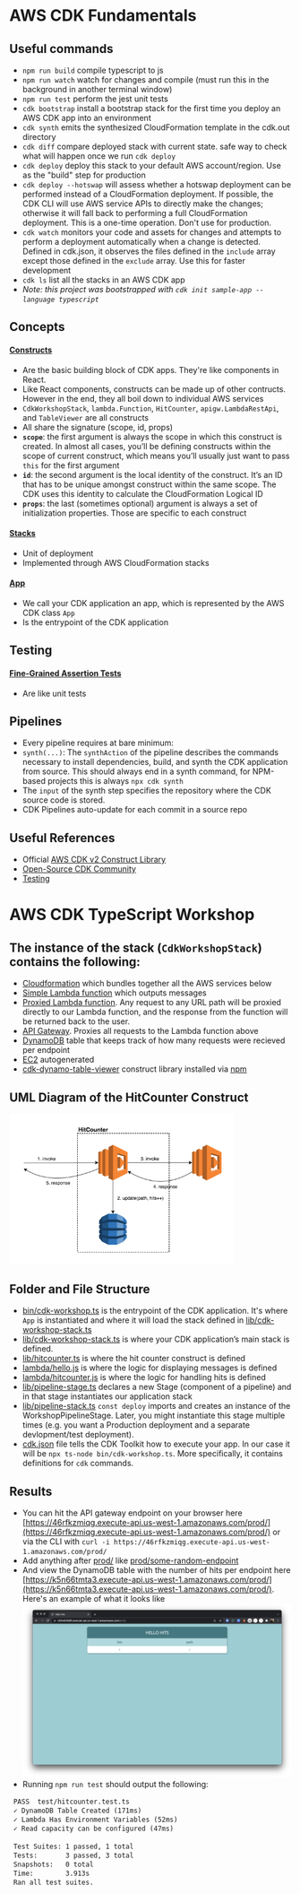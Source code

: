 # AWS CDK Fundamentals

## Useful commands

 * `npm run build`           compile typescript to js
 * `npm run watch`           watch for changes and compile (must run this in the background in another terminal window)
 * `npm run test`            perform the jest unit tests
 * `cdk bootstrap`           install a bootstrap stack for the first time you deploy an AWS CDK app into an environment
 * `cdk synth`               emits the synthesized CloudFormation template in the cdk.out directory
 * `cdk diff`                compare deployed stack with current state. safe way to check what will happen once we run `cdk deploy`
 * `cdk deploy`              deploy this stack to your default AWS account/region. Use as the "build" step for production
 * `cdk deploy --hotswap`    will assess whether a hotswap deployment can be performed instead of a CloudFormation deployment. If possible, the CDK CLI will use AWS service APIs to directly make the changes; otherwise it will fall back to performing a full CloudFormation deployment. This is a one-time operation. Don't use for production.
 * `cdk watch`               monitors your code and assets for changes and attempts to perform a deployment automatically when a change is detected. Defined in cdk.json, it observes the files defined in the `include` array except those defined in the `exclude` array. Use this for faster development
 * `cdk ls`                   list all the stacks in an AWS CDK app
 * *Note: this project was bootstrapped with `cdk init sample-app --language typescript`*

## Concepts

#### [Constructs](https://docs.aws.amazon.com/cdk/v2/guide/constructs.html)
 * Are the basic building block of CDK apps. They're like components in React.
 * Like React components, constructs can be made up of other contructs. However in the end, they all boil down to individual AWS services
 * `CdkWorkshopStack`, `lambda.Function`, `HitCounter`, `apigw.LambdaRestApi`, and `TableViewer` are all constructs
 * All share the signature (scope, id, props)
 * **`scope`**: the first argument is always the scope in which this construct is created. In almost all cases, you’ll be defining constructs within the scope of current construct, which means you’ll usually just want to pass `this` for the first argument
 * **`id`**: the second argument is the local identity of the construct. It’s an ID that has to be unique amongst construct within the same scope. The CDK uses this identity to calculate the CloudFormation Logical ID
 * **`props`**: the last (sometimes optional) argument is always a set of initialization properties. Those are specific to each construct
#### [Stacks](https://docs.aws.amazon.com/cdk/v2/guide/stacks.html)
 * Unit of deployment
 * Implemented through AWS CloudFormation stacks
#### [App](https://docs.aws.amazon.com/cdk/v2/guide/apps.html)
 * We call your CDK application an app, which is represented by the AWS CDK class `App`
 * Is the entrypoint of the CDK application

## Testing

#### [Fine-Grained Assertion Tests](https://docs.aws.amazon.com/cdk/v2/guide/testing.html#testing_fine_grained)
 * Are like unit tests

## Pipelines

* Every pipeline requires at bare minimum:
* `synth(...)`: The `synthAction` of the pipeline describes the commands necessary to install dependencies, build, and synth the CDK application from source. This should always end in a synth command, for NPM-based projects this is always `npx cdk synth`
* The `input` of the synth step specifies the repository where the CDK source code is stored.
* CDK Pipelines auto-update for each commit in a source repo

## Useful References

 * Official [AWS CDK v2 Construct Library](https://docs.aws.amazon.com/cdk/api/v2/docs/aws-construct-library.html)
 * [Open-Source CDK Community](https://constructs.dev/search?q=&cdk=aws-cdk&cdkver=2&sort=downloadsDesc&offset=0)
 * [Testing](https://docs.aws.amazon.com/cdk/v2/guide/testing.html)

# AWS CDK TypeScript Workshop

## The instance of the stack (`CdkWorkshopStack`) contains the following:

 * [Cloudformation](https://github.com/JacobGrisham/aws-cdk/blob/main/readme-images/cloudformation.png) which bundles together all the AWS services below
 * [Simple Lambda function](https://github.com/JacobGrisham/aws-cdk/blob/main/readme-images/lambda-hello.png) which outputs messages
 * [Proxied Lambda function](https://github.com/JacobGrisham/aws-cdk/blob/main/readme-images/lambda-hitcounter.png). Any request to any URL path will be proxied directly to our Lambda function, and the response from the function will be returned back to the user.
 * [API Gateway](https://github.com/JacobGrisham/aws-cdk/blob/main/readme-images/api-gateway.png). Proxies all requests to the Lambda function above
 * [DynamoDB](https://github.com/JacobGrisham/aws-cdk/blob/main/readme-images/dynamoDb.png) table that keeps track of how many requests were recieved per endpoint
 * [EC2](https://github.com/JacobGrisham/aws-cdk/blob/main/readme-images/ec2.png) autogenerated
 * [cdk-dynamo-table-viewer](https://github.com/JacobGrisham/aws-cdk/blob/main/readme-images/lambda-table-viewer.png) construct library installed via [npm](https://www.npmjs.com/package/cdk-dynamo-table-viewer)

## UML Diagram of the HitCounter Construct
<img width="400" src="readme-images/hit-counter-construct.png" alt="UML diagram of AWS services described above">

## Folder and File Structure

 * [bin/cdk-workshop.ts](https://github.com/JacobGrisham/aws-cdk/blob/main/bin/cdk-workshop.ts) is the entrypoint of the CDK application. It's where `App` is instantiated and where it will load the stack defined in [lib/cdk-workshop-stack.ts](https://github.com/JacobGrisham/aws-cdk/blob/main/lib/cdk-workshop-stack.ts)
 * [lib/cdk-workshop-stack.ts](https://github.com/JacobGrisham/aws-cdk/blob/main/lib/cdk-workshop-stack.ts) is where your CDK application’s main stack is defined.
 * [lib/hitcounter.ts](https://github.com/JacobGrisham/aws-cdk/blob/main/lib/hitcounter.ts) is where the hit counter construct is defined
 * [lambda/hello.js](https://github.com/JacobGrisham/aws-cdk/blob/main/lambda/hello.js) is where the logic for displaying messages is defined
 * [lambda/hitcounter.js](https://github.com/JacobGrisham/aws-cdk/blob/main/lambda/hitcounter.js) is where the logic for handling hits is defined
 * [lib/pipeline-stage.ts](https://github.com/JacobGrisham/aws-cdk/blob/main/lambda/pipeline-stage.ts) declares a new Stage (component of a pipeline) and in that stage instantiates our application stack
 * [lib/pipeline-stack.ts](https://github.com/JacobGrisham/aws-cdk/blob/main/lambda/pipeline-stack.ts) `const deploy` imports and creates an instance of the WorkshopPipelineStage. Later, you might instantiate this stage multiple times (e.g. you want a Production deployment and a separate devlopment/test deployment).
 * [cdk.json](https://github.com/JacobGrisham/aws-cdk/blob/main/cdk.json) file tells the CDK Toolkit how to execute your app. In our case it will be `npx ts-node bin/cdk-workshop.ts`. More specifically, it contains definitions for `cdk` commands.

## Results

 * You can hit the API gateway endpoint on your browser here [https://46rfkzmiqg.execute-api.us-west-1.amazonaws.com/prod/](https://46rfkzmiqg.execute-api.us-west-1.amazonaws.com/prod/) or via the CLI with `curl -i https://46rfkzmiqg.execute-api.us-west-1.amazonaws.com/prod/`
 * Add anything after [prod/](https://46rfkzmiqg.execute-api.us-west-1.amazonaws.com/prod/) like [prod/some-random-endpoint](https://46rfkzmiqg.execute-api.us-west-1.amazonaws.com/prod/some-random-endpoint)
 * And view the DynamoDB table with the number of hits per endpoint here [https://k5n66tmta3.execute-api.us-west-1.amazonaws.com/prod/](https://k5n66tmta3.execute-api.us-west-1.amazonaws.com/prod/). Here's an example of what it looks like ![cdk-dynamo-table-viewer](/readme-images/cdk-dynamo-table-viewer.png)
 * Running `npm run test` should output the following:
 ```
  PASS  test/hitcounter.test.ts
  ✓ DynamoDB Table Created (171ms)
  ✓ Lambda Has Environment Variables (52ms)
  ✓ Read capacity can be configured (47ms)

  Test Suites: 1 passed, 1 total
  Tests:       3 passed, 3 total
  Snapshots:   0 total
  Time:        3.913s
  Ran all test suites.
 ```